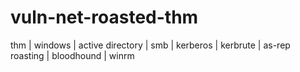 # vuln-net-roasted-thm
thm | windows | active directory | smb | kerberos | kerbrute | as-rep roasting | bloodhound | winrm
